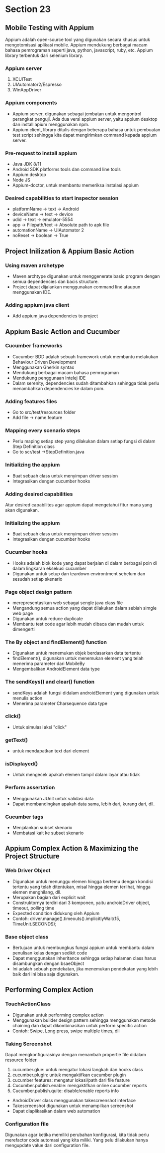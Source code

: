 # Section 23

## Mobile Testing with Appium

Appium adalah open-source tool yang digunakan secara khusus untuk mengotomisasi aplikasi mobile.
Appium mendukung berbagai macam bahasa pemrograman seperti java, python, javascript, ruby, etc.
Appium library terbentuk dari selenium library.

### Appium server
1. XCUITest
2. UIAutomator2/Espresso
3. WinAppDriver

### Appium components
- Appium server, digunakan sebagai jembatan untuk mengontrol perangkat penguji. Ada dua versi appium server, yaitu appium desktop dan install apium menggunakan npm.
- Appium client, library ditulis dengan beberapa bahasa untuk pembuatan test script sehingga kita dapat mengirimkan command kepada appium server.

### Pre-request to install appium
- Java JDK 8/11
- Android SDK platforms tools dan command line tools
- Appium desktop
- Node JS
- Appium-doctor, untuk membantu memeriksa instalasi appium

### Desired capabilities to start inspector session
- platformName -> text -> Android
- deviceName -> text -> device
- udid -> text -> emulator-5554
- app -> Filepath/text -> Absolute path to apk file
- automationName -> UIAutomator 2
- noReset -> boolean -> True

## Project Inilization & Appium Basic Action
### Using maven archetype
- Maven archtype digunakan untuk menggenerate basic program dengan semua dependencies dan bacis structure.
- Project dapat dijalankan menggunakan command line ataupun menggunakan IDE.

### Adding appium java client
- Add appium java dependencies to project

## Appium Basic Action and Cucumber
### Cucumber frameworks
- Cucumber BDD adalah sebuah framework untuk membantu melakukan Behaviour Driven Development
- Menggunakan Gherkin syntax
- Mendukung berbagai macam bahasa pemrograman
- Mendukung penggunaan Intelej IDE
- Dalam serenity, dependencies sudah ditambahkan sehingga tidak perlu menambahkan dependencies ke dalam pom.

### Adding features files
- Go to src/test/resources folder
- Add file -> name.feature

### Mapping every scenario steps
- Perlu maping setiap step yang dilakukan dalam setiap fungsi di dalam Step Definition class
- Go to scr/test ->StepDefinition.java

### Initializing the appium
- Buat sebuah class untuk menyimpan driver session
- Integrasikan dengan cucumber hooks

### Adding desired capabilities
 Atur desired capabilites agar appium dapat mengetahui fitur mana yang akan digunakan.

### Initializing the appium
- Buat sebuah class untuk menyimpan driver session
- Integrasikan dengan cucumber hooks

### Cucumber hooks
- Hooks adalah blok kode yang dapat berjalan di dalam berbagai poin di dalam lingkaran eksekusi cucumber
- Digunakan untuk setup dan teardown environtment sebelum dan sesudah setiap skenario

### Page object design pattern
- merepresentasikan web sebagai sengle java class file
- Mengandung semua action yang dapat dilakukan dalam sebiah simgle web page
- Digunakan untuk reduce duplicate
- Membantu test code agar lebih mudah dibaca dan mudah untuk dimengerti

### The By object and findElement() function
- Digunakan untuk menemukan objek berdasarkan data tertentu
- findElement(), digunakan untuk menemukan element yang telah menerima parameter dari MobileBy
- Mengembalikan AndroidElement data type

### The sendKeys() and clear() function
- sendKeys adalah fungsi didalam androidElement yang digunakan untuk menulis action
- Menerima parameter Charsequence data type

### click()
- Untuk simulasi aksi "click"


### getText()
- untuk mendapatkan text dari element

### isDisplayed()
- Untuk mengecek apakah elemen tampil dalam layar atau tidak

### Perform assertation
- Menggunakan JUnit untuk validasi data
- Dapat membandingkan apakah data sama, lebih dari, kurang dari, dll.

### Cucumber tags
- Menjalankan subset skenario
- Membatasi kait ke subset skenario

## Appium Complex Action & Maximizing the Project Structure
### Web Driver Object
- Digunakan untuk menunggu elemen hingga bertemu dengan kondisi tertentu yang telah ditentukan, misal hingga elemen terlihat, hingga elemen menghilang, dll.
- Merupakan bagian dari explicit wait
- Construktornya terdiri dari 3 komponen, yaitu androidDriver object, timeout, polling time
- Expected condition didukung oleh Appium
- Contoh: driver.manage().timeouts().implicitlyWait(15, TimeUnit.SECONDS);

### Base object class
- Bertujuan untuk membungkus fungsi appium untuk membantu dalam penulisan kelas dengan sedikit code
- Dapat menggunakan inheritance sehingga setiap halaman class harus disambungkan dengan bsaeObject
- Ini adalah sebuah pendekatan, jika menemukan pendekatan yang lebih baik dari ini bisa saja digunakan.

## Performing Complex Action
### TouchActionClass
- Digunakan untuk performing complex action
- Menggunakan builder design pattern sehingga menggunakan metode chaining dan dapat dikombinasikan untuk perform specific action
- Contoh: Swipe, Long press, swipe multiple times, dll

### Taking Screenshot
Dapat mengkonfigurasinya dengan menambah propertie file didalam resource folder
1. cucumber.glue: untuk mengatur lokasi langkah dan hooks class
2. cucumber.plugin: untuk mengaktifkan cucumber plugin
3. cucumber features: mengatur lokasi/path dari file feature
4. Cucumber.publish.enable: mengaktifkan online cucumber reports
5. Cucumber.publish.quite: disable/enable reports info

- AndroidDriver class menggunakan takescreenshot interface
- Takescreenshot digunakan untuk menampilkan screenshot
- Dapat diaplikasikan dalam web automation

### Configuration file
Digunakan agar ketika memiliki perubahan konfigurasi, kita tidak perlu merefactor code automasi yang kita miliki. Yang pelu dilakukan hanya mengupdate value dari configuration file.
